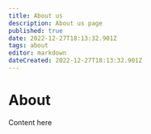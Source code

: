 ```yaml
---
title: About us 
description: About us page
published: true
date: 2022-12-27T18:13:32.901Z
tags: about
editor: markdown
dateCreated: 2022-12-27T18:13:32.901Z
---
```


# About
Content here